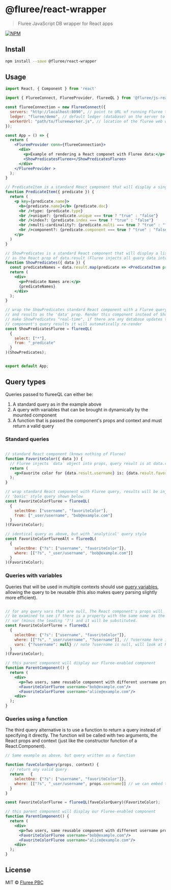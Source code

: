 # @fluree/react-wrapper

> Fluree JavaScript DB wrapper for React apps

[![NPM](https://img.shields.io/npm/v/@fluree/react-wrapper.svg)](https://www.npmjs.com/package/@fluree/react-wrapper) 

## Install

```bash
npm install --save @fluree/react-wrapper
```

## Usage

```jsx
import React, { Component } from 'react'

import { FlureeConnect, FlureeProvider, flureeQL } from '@fluree/js-react-wrapper'

const flureeConnection = new FlureeConnect({
  servers: "http://localhost:8090", // point to URL of running Fluree transactor or peer server
  ledger: "fluree/demo", // default ledger (database) on the server to use for this connection
  workerUrl: "path/to/flureeworker.js", // location of the fluree web worker javascript file
});

const App = () => {
  return (
    <FlureeProvider conn={flureeConnection}>
      <div>
        <p>Example of rendering a React componet with Fluree data:</p>
        <ShowPredicatesFluree></ShowPredicatesFluree>
      </div>
    </FlureeProvider >
  );
}

// PredicateItem is a standard React component that will display a single predicate item from the db's schema
function PredicateItem({ predicate }) {
  return (
    <p key={predicate.name}>
      <b>{predicate.name}</b> {predicate.doc}
      <br />type: {predicate.type}
      <br />unique?: {predicate.unique === true ? "true" : "false"}
      <br />index?: {predicate.index === true ? "true" : "false"}
      <br />multi-cardinality?: {predicate.multi === true ? "true" : "false"}
      <br />component?: {predicate.component === true ? "true" : "false"}
    </p>
  )
}

// ShowPredicates is a standard React component that will display a list of Predicates passed in
// as the React prop of data.result (Fluree injects all query data into a component's 'data' prop)
function ShowPredicates({ data }) {
  const predicateNames = data.result.map(predicate => <PredicateItem predicate={predicate} />);
  return (
    <div>
      <p>Predicate Names are:</p>
      {predicateNames}
    </div>
  );
}

// wrap the ShowPredicates standard React component with a Fluree query, it will inject the status
// and results as the 'data' prop. Render this component instead of ShowPredicates. This will also
// make ShowPredicates "real-time", if there are any database updates that would affect this
// component's query results it will automatically re-render
const ShowPredicatesFluree = flureeQL(
  {
    select: ["*"],
    from: "_predicate"
  }
)(ShowPredicates);


export default App;

```

## Query types

Queries passed to flureeQL can either be:

1. A standard query as in the example above
2. A query with variables that can be brought in dynamically by the mounted component
3. A function that is passed the component's props and context and must return a valid query


### Standard queries

```jsx

// standard React component (knows nothing of Fluree)
function FavoriteColor({ data }) {
  // Fluree injects `data` object into props, query result is at data.result
  return (
    <p>Favorite color for {data.result.username} is: {data.result.favoriteColor}</p>
  );
}

// wrap standard React component with Fluree query, results will be injected
// 'basic' style query shown below
const FavoriteColorFluree = flureeQL(
  {
    selectOne: ["username", "favoriteColor"],
    from: ["_user/username", "bob@example.com"]
  }
)(FavoriteColor);

// identical query as above, but with 'analytical' query style
const FavoriteColorFlureeAlt = flureeQL(
  {
    selectOne: {"?s": ["username", "favoriteColor"]},
    where: [["?s", "_user/username", "bob@example.com"]]
  }
)(FavoriteColor);

```

### Queries with variables

Queries that will be used in multiple contexts should use 
[query variables](https://docs.flur.ee/docs/query/analytical-query#variables), 
allowing the query to be reusable (this also makes query parsing slightly more efficient).

```jsx

// for any query vars that are null, The React component's props will 
// be examined to see if there is a property with the same name as the missing
// var (minus the leading '?') and it will be substituted.
const FavoriteColorFluree = flureeQL(
  {
    selectOne: {"?s": ["username", "favoriteColor"]},
    where: [["?s", "_user/username", "?username"]], // ?username here is a query variable
    vars: {"?username": null} // note ?username is null, will look at React props for presence of 'username'
  }
)(FavoriteColor);

// this parent component will display our Fluree-enabled component
function ParentComponent() {
  return (
    <div>
      <p>Two users, same reusable component with different username property:</p>
      <FavoriteColorFluree username="bob@example.com"/>
      <FavoriteColorFluree username="alice@example.com"/>
    <div>
  );
}

```

### Queries using a function

The third query alternative is to use a function to return a query instead of specifying it directly.
The function will be called with two arguments, the React props and context 
(just like the constructor function of a React.Component).

```jsx
// Same example as above, but query written as a function

function faveColorQuery(props, context) {
  // return any valid query
  return   {
    selectOne: {"?s": ["username", "favoriteColor"]},
    where: [["?s", "_user/username", props.username]] // we can embed the value directly in the query
  }
}

const FavoriteColorFluree = flureeQL(faveColorQuery)(FavoriteColor);

// this parent component will display our Fluree-enabled component
function ParentComponent() {
  return (
    <div>
      <p>Two users, same reusable component with different username property:</p>
      <FavoriteColorFluree username="bob@example.com"/>
      <FavoriteColorFluree username="alice@example.com"/>
    <div>
  );
}
```


## License

MIT © [Fluree PBC](https://github.com/fluree)

